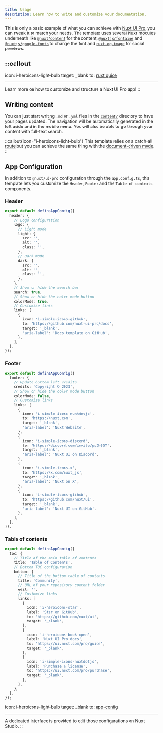 ```yaml
---
title: Usage
description: Learn how to write and customize your documentation.
---
```


This is only a basic example of what you can achieve with [Nuxt UI Pro](https://ui.nuxt.com/pro/guide), you can tweak it
to match your needs. The template uses several Nuxt modules underneath like [`@nuxt/content`](https://content.nuxt.com)
for the content, [`@nuxtjs/fontaine`](https://github.com/nuxt-modules/fontaine) and
[`@nuxtjs/google-fonts`](https://github.com/nuxt-modules/google-fonts) to change the font and
[`nuxt-og-image`](https://nuxtseo.com/og-image/getting-started/installation) for social previews.

## ::callout

icon: i-heroicons-light-bulb target: \_blank to: [nuxt guide](https://ui.nuxt.com/pro/guide/usage#structure)

---

Learn more on how to customize and structure a Nuxt UI Pro app! ::

## Writing content

You can just start writing `.md` or `.yml` files in the [`content/`](https://content.nuxt.com/usage/content-directory)
directory to have your pages updated. The navigation will be automatically generated in the left aside and in the mobile
menu. You will also be able to go through your content with full-text search.

::callout{icon="i-heroicons-light-bulb"} This template relies on a
[catch-all route](https://nuxt.com/docs/guide/directory-structure/pages#catch-all-route) but you can achieve the same
thing with the [document-driven mode](https://content.nuxt.com/document-driven/introduction). ::

## App Configuration

In addition to `@nuxt/ui-pro` configuration through the `app.config.ts`, this template lets you customize the `Header`,
`Footer` and the `Table of contents` components.

### Header

```ts [app.config.ts]
export default defineAppConfig({
  header: {
    // Logo configuration
    logo: {
      // Light mode
      light: {
        src: '',
        alt: '',
        class: '',
      },
      // Dark mode
      dark: {
        src: '',
        alt: '',
        class: '',
      },
    },
    // Show or hide the search bar
    search: true,
    // Show or hide the color mode button
    colorMode: true,
    // Customize links
    links: [
      {
        icon: 'i-simple-icons-github',
        to: 'https://github.com/nuxt-ui-pro/docs',
        target: '_blank',
        'aria-label': 'Docs template on GitHub',
      },
    ],
  },
});
```

### Footer

```ts [app.config.ts]
export default defineAppConfig({
  footer: {
    // Update bottom left credits
    credits: 'Copyright © 2023',
    // Show or hide the color mode button
    colorMode: false,
    // Customize links
    links: [
      {
        icon: 'i-simple-icons-nuxtdotjs',
        to: 'https://nuxt.com',
        target: '_blank',
        'aria-label': 'Nuxt Website',
      },
      {
        icon: 'i-simple-icons-discord',
        to: 'https://discord.com/invite/ps2h6QT',
        target: '_blank',
        'aria-label': 'Nuxt UI on Discord',
      },
      {
        icon: 'i-simple-icons-x',
        to: 'https://x.com/nuxt_js',
        target: '_blank',
        'aria-label': 'Nuxt on X',
      },
      {
        icon: 'i-simple-icons-github',
        to: 'https://github.com/nuxt/ui',
        target: '_blank',
        'aria-label': 'Nuxt UI on GitHub',
      },
    ],
  },
});
```

### Table of contents

```ts [app.config.ts]
export default defineAppConfig({
  toc: {
    // Title of the main table of contents
    title: 'Table of Contents',
    // Bottom TOC configuration
    bottom: {
      // Title of the bottom table of contents
      title: 'Community',
      // URL of your repository content folder
      edit: '',
      // Customize links
      links: [
        {
          icon: 'i-heroicons-star',
          label: 'Star on GitHub',
          to: 'https://github.com/nuxt/ui',
          target: '_blank',
        },
        {
          icon: 'i-heroicons-book-open',
          label: 'Nuxt UI Pro docs',
          to: 'https://ui.nuxt.com/pro/guide',
          target: '_blank',
        },
        {
          icon: 'i-simple-icons-nuxtdotjs',
          label: 'Purchase a license',
          to: 'https://ui.nuxt.com/pro/purchase',
          target: '_blank',
        },
      ],
    },
  },
});
```

icon: i-heroicons-light-bulb target: \_blank to: [app-config](https://nuxt.studio/docs/developers/app-config)

---

A dedicated interface is provided to edit those configurations on Nuxt Studio. ::
